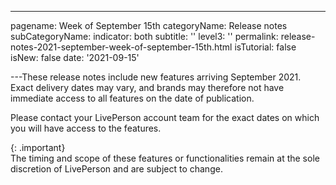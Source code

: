 ---
pagename: Week of September 15th
categoryName: Release notes
subCategoryName: 
indicator: both
subtitle: ''
level3: ''
permalink: release-notes-2021-september-week-of-september-15th.html
isTutorial: false
isNew: false
date: '2021-09-15'

---These release notes include new features arriving September 2021. Exact delivery dates may vary, and brands may therefore not have immediate access to all features on the date of publication.

Please contact your LivePerson account team for the exact dates on which you will have access to the features.

{: .important}  
The timing and scope of these features or functionalities remain at the sole discretion of LivePerson and are subject to change.
